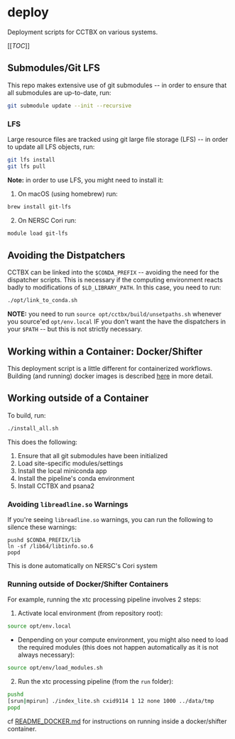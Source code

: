 # deploy

Deployment scripts for CCTBX on various systems.

[[_TOC_]]


## Submodules/Git LFS

This repo makes extensive use of git submodules -- in order to ensure that all
submodules are up-to-date, run:

```bash
git submodule update --init --recursive
```

### LFS

Large resource files are tracked using git large file storage (LFS) -- in
order to update all LFS objects, run:

```bash
git lfs install
git lfs pull
```

**Note:** in order to use LFS, you might need to install it:
1. On macOS (using homebrew) run:
```bash
brew install git-lfs
```
2. On NERSC Cori run:
```bash
module load git-lfs
```


## Avoiding the Distpatchers

CCTBX can be linked into the `$CONDA_PREFIX` -- avoiding the need for the
dispatcher scripts. This is necessary if the computing environment reacts
badly to modifications of `$LD_LIBRARY_PATH`. In this case, you need to run:
```bash
./opt/link_to_conda.sh
```

**NOTE:** you need to run `source opt/cctbx/build/unsetpaths.sh` whenever you
source'ed `opt/env.local` IF you don't want the have the dispatchers in your
`$PATH` -- but this is not strictly necessary.


## Working within a Container: Docker/Shifter

This deployment script is a little different for containerized workflows.
Building (and running) docker images is described [here](README_DOCKER.md) in
more detail.


## Working outside of a Container

To build, run:

```bash
./install_all.sh
```

This does the following:
1. Ensure that all git submodules have been initialized
2. Load site-specific modules/settings
3. Install the local miniconda app
4. Install the pipeline's conda environment
5. Install CCTBX and psana2


### Avoiding `libreadline.so` Warnings

If you're seeing `libreadline.so` warnings, you can run the following to
silence these warnings:

```
pushd $CONDA_PREFIX/lib
ln -sf /lib64/libtinfo.so.6
popd
```

This is done automatically on NERSC's Cori system


### Running outside of Docker/Shifter Containers

For example, running the xtc processing pipeline involves 2 steps:

1. Activate local environment (from repository root):

```bash
source opt/env.local
```

* Denpending on your compute environment, you might also need to load the
  required modules (this does not happen automatically as it is not always
  necessary):

```bash
source opt/env/load_modules.sh
```

2. Run the xtc processing pipeline (from the `run` folder):

```bash
pushd
[srun|mpirun] ./index_lite.sh cxid9114 1 12 none 1000 ../data/tmp
popd
```

cf [README_DOCKER.md](README_DOCKER.md) for instructions on running inside a
docker/shifter container.


[1]: https://hub.docker.com/repository/docker/jblaschke/cctbx
